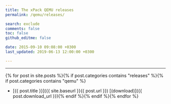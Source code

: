 ```yaml
---
title: The xPack QEMU releases
permalink: /qemu/releases/

search: exclude
comments: false
toc: false
github_editme: false

date: 2015-09-10 09:08:00 +0300
last_updated: 2019-06-13 12:00:00 +0300

---
```


___
{% for post in site.posts %}{% if post.categories contains "releases" %}{% if post.categories contains "qemu" %}
* [{{ post.title }}]({{ site.baseurl }}{{ post.url }}) [(download)]({{ post.download_url }}){% endif %}{% endif %}{% endfor %}
